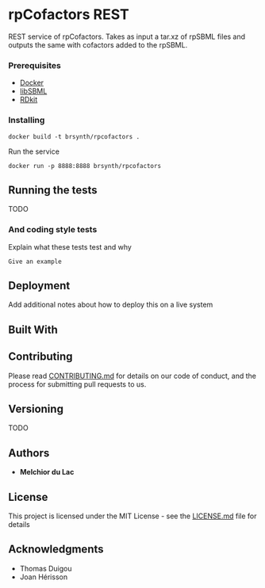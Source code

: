 # rpCofactors REST

REST service of rpCofactors. Takes as input a tar.xz of rpSBML files and outputs the same with cofactors added to the rpSBML.

### Prerequisites

* [Docker](https://docs.docker.com/v17.09/engine/installation/)
* [libSBML](http://sbml.org/Software/libSBML)
* [RDkit](https://www.rdkit.org)

### Installing

```
docker build -t brsynth/rpcofactors .
```

Run the service

```
docker run -p 8888:8888 brsynth/rpcofactors
```

## Running the tests

TODO

### And coding style tests

Explain what these tests test and why

```
Give an example
```

## Deployment

Add additional notes about how to deploy this on a live system

## Built With


## Contributing

Please read [CONTRIBUTING.md](https://gist.github.com/PurpleBooth/b24679402957c63ec426) for details on our code of conduct, and the process for submitting pull requests to us.

## Versioning

TODO

## Authors

* **Melchior du Lac**

## License

This project is licensed under the MIT License - see the [LICENSE.md](LICENSE.md) file for details

## Acknowledgments

* Thomas Duigou
* Joan Hérisson
